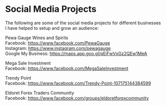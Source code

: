 # Social Media Projects

The following are some of the social media projects for different businesses I have helped to setup and grow an audience:

Pewa Gauge Wines and Spirits </br>
Facebook: https://www.facebook.com/PewaGauge </br>
Instagram: https://www.instagram.com/pewagauge </br>
Google My Business: https://maps.app.goo.gl/qEiFwVxGz2QEw1MeA </br>

Mega Sale Investment </br>
Facebook: https://www.facebook.com/MegaSaleInvestment </br>

Trendy Point </br>
Facebook: https://www.facebook.com/Trendy-Point-107175144384599 </br>

Eldoret Forex Traders Community </br>
Facebook: https://www.facebook.com/groups/eldoretforexcommunity </br> 









